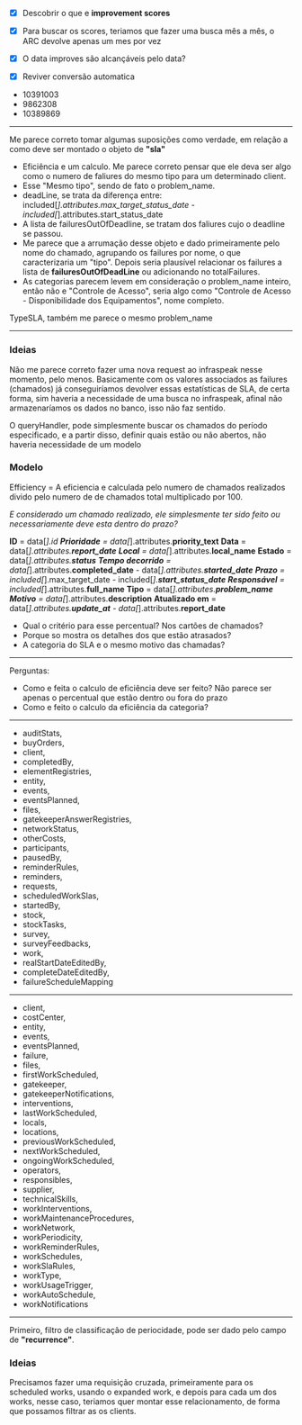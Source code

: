 - [x] Descobrir o que e **improvement scores**
- [x] Para buscar os scores, teriamos que fazer uma busca mês a mês, o ARC devolve apenas um mes por vez
- [x] O data improves são alcançáveis pelo data?
- [x] Reviver conversão automatica


- 10391003
- 9862308
- 10389869

---------------------

Me parece correto tomar algumas suposições como verdade, em relação a como deve ser montado o objeto de **"sla"**

- Eficiência e um calculo.  Me parece correto pensar que ele deva ser algo como o numero de faliures do mesmo tipo para um determinado client.
- Esse "Mesmo tipo", sendo de fato o problem_name. 
- deadLine, se trata da diferença entre: 
  included[*].attributes.max_target_status_date - included[*].attributes.start_status_date 
- A lista de failuresOutOfDeadline, se tratam dos faliures cujo o deadline se passou. 
- Me parece que a arrumação desse objeto e dado primeiramente pelo nome do chamado, agrupando os failures por nome, o que caracterizaria um "tipo". Depois seria plausível relacionar os failures a lista de **failuresOutOfDeadLine** ou adicionando no totalFailures.
- As categorias parecem levem em consideração o problem_name inteiro, então não e "Controle de Acesso", seria algo como "Controle de Acesso - Disponibilidade dos Equipamentos", nome completo.

TypeSLA, também me parece o mesmo problem_name

-----

### Ideias

Não me parece correto fazer uma nova request ao infraspeak nesse momento, pelo menos. 
Basicamente com os valores associados as failures (chamados) já conseguiríamos devolver essas estatísticas de SLA, de certa forma, sim haveria a necessidade de uma busca no infraspeak, afinal não armazenaríamos os dados no banco, isso não faz sentido. 

O queryHandler, pode simplesmente buscar os chamados do período especificado, e a partir disso, definir quais estão ou não abertos, não haveria necessidade de um modelo

### Modelo


Efficiency = A eficiencia e calculada pelo numero de chamados realizados divido pelo numero de de chamados total multiplicado por 100.

_E considerado um chamado realizado, ele simplesmente ter sido feito ou necessariamente deve esta dentro do prazo?_ 

**ID** = data[*].id
**Prioridade** = data[*].attributes.**priority_text**
**Data** = data[*].attributes.**report_date**
**Local** = data[*].attributes.**local_name**
**Estado** = data[*].attributes.**status**
**Tempo decorrido** = data[*].attributes.**completed_date** - data[*].attributes.**started_date**
**Prazo** = included[*].max_target_date - included[*].**start_status_date** 
**Responsável** = included[*].attributes.**full_name**
**Tipo** = data[*].attributes.**problem_name**
**Motivo** = data[*].attributes.**description**
**Atualizado em** = data[*].attributes.**update_at**  - data[*].attributes.**report_date** 



- Qual o critério para esse percentual? Nos cartões de chamados? 
- Porque so mostra os detalhes dos que estão atrasados? 
- A categoria do SLA e o mesmo motivo das chamadas? 

-----
Perguntas: 

- Como e feita o calculo de eficiência deve ser feito? Não parece ser apenas o percentual que estão dentro ou fora do prazo
- Como e feito o calculo da eficiência da categoria? 
----


- auditStats,
- buyOrders,
- client,
- completedBy,
- elementRegistries,
- entity,
- events,
- eventsPlanned,
- files,
- gatekeeperAnswerRegistries,
- networkStatus,
- otherCosts,
- participants,
- pausedBy,
- reminderRules,
- reminders,
- requests,
- scheduledWorkSlas,
- startedBy,
- stock,
- stockTasks,
- survey,
- surveyFeedbacks,
- work,
- realStartDateEditedBy,
- completeDateEditedBy,
- failureScheduleMapping




--------


- client,
- costCenter,
- entity,
- events,
- eventsPlanned,
- failure,
- files,
- firstWorkScheduled,
- gatekeeper,
- gatekeeperNotifications,
- interventions,
- lastWorkScheduled,
- locals,
- locations,
- previousWorkScheduled,
- nextWorkScheduled,
- ongoingWorkScheduled,
- operators,
- responsibles,
- supplier,
- technicalSkills,
- workInterventions,
- workMaintenanceProcedures,
- workNetwork,
- workPeriodicity,
- workReminderRules,
- workSchedules,
- workSlaRules,
- workType,
- workUsageTrigger,
- workAutoSchedule,
- workNotifications


-----

Primeiro, filtro de classificação de periocidade, pode ser dado pelo campo de **"recurrence"**.

### Ideias

Precisamos fazer uma requisição cruzada, primeiramente para os scheduled works, usando o expanded work, e depois para cada um dos works, nesse caso, teriamos quer montar esse relacionamento, de forma que possamos filtrar as os clients.


